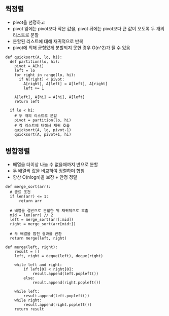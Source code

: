 ## 퀵정렬
- pivot을 선정하고
- pivot 앞에는 pivot보다 작은 값을, pivot 뒤에는 pivot보다 큰 값이 오도록 두 개의 리스트로 분할
- 분할된 리스트에 대해 재귀적으로 반복
- pivot에 의해 균형있게 분할되지 못한 경우 O(n^2)가 될 수 있음

```
def quicksort(A, lo, hi):
  def partition(lo, hi):
    pivot = A[hi]
    left = lo
    for right in range(lo, hi):
      if A[right] < pivot:
        A[right], A[left] = A[left], A[right]
        left += 1
    
    A[left], A[hi] = A[hi], A[left]
    return left
       
  if lo < hi:
    # 두 개의 리스트로 분할
    pivot = partition(lo, hi)
    # 각 리스트에 대해서 재귀 호출
    quicksort(A, lo, pivot-1)
    quicksort(A, pivot+1, hi)
```

## 병합정렬
- 배열을 더이상 나눌 수 없을때까지 반으로 분할
- 두 배열씩 값을 비교하여 정렬하며 합침
- 항상 O(nlogn)을 보장 + 안정 정렬
```
def merge_sort(arr):
  # 종료 조건
  if len(arr) <= 1:
      return arr
  
  # 배열을 절반으로 분할한 뒤 재귀적으로 호출
  mid = len(arr) // 2
  left = merge_sort(arr[:mid])
  right = merge_sort(arr[mid:])
  
  # 두 배열을 합친 결과를 반환
  return merge(left, right)
  
def merge(left, right):
    result = []
    left, right = deque(left), deque(right)
    
    while left and right:
        if left[0] < right[0]:
            result.append(left.popleft())
        else:
            result.append(right.popleft())
            
    while left:
        result.append(left.popleft())
    while right:
        result.append(right.popleft())
    return result
```

